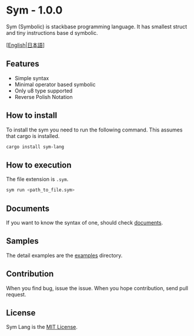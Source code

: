 # Sym - 1.0.0

Sym (Symbolic) is stackbase programming language. It has smallest struct and tiny instructions base
d symbolic.

[[English](https://github.com/Q0tzly/sym/blob/main/README.md)|[日本語](https://github.com/Q0tzly/sym/blob/main/docs/README.ja.md)]

## Features

- Simple syntax
- Minimal operator based symbolic
- Only u8 type supported
- Reverse Polish Notation

## How to install

To install the sym you need to run the following command. This assumes that cargo is installed.

``` sh
cargo install sym-lang
```

## How to execution

The file extension is `.sym`.

``` sh
sym run <path_to_file.sym>
```

## Documents

If you want to know the syntax of one, should check [documents](https://github.com/Q0tzly/sym/tree/main/docs).

## Samples

The detail examples are the [examples](https://github.com/Q0tzly/sym/tree/main/examples) directory.

## Contribution

When you find bug, issue the issue. When you hope contribution, send pull request.

## License

Sym Lang is the [MIT License](https://github.com/Q0tzly/sym/blob/main/LICENSE).
